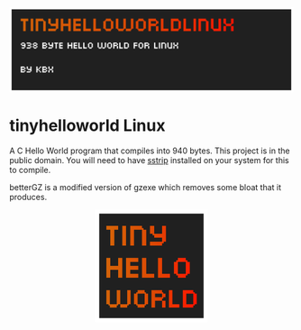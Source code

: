 ![banner](./brand/banner.png)
# tinyhelloworld Linux

A C Hello World program that compiles into 940 bytes.
This project is in the public domain.
You will need to have [sstrip](https://github.com/aunali1/super-strip "sstrip") installed on your system for this to compile.

betterGZ is a modified version of gzexe which removes some bloat that it produces.

<p align="center">
<img src="./brand/icon.png" alt="drawing" width="200" height="200"/>
</p>
